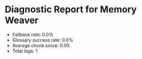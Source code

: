 # Diagnostic Report for Memory Weaver

- Fallback rate: 0.0%
- Glossary success rate: 0.0%
- Average chunk score: 0.00
- Total logs: 1
